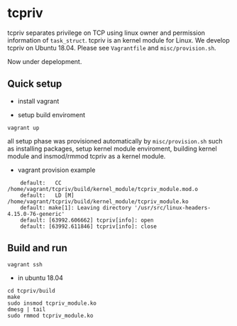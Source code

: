 # tcpriv
tcpriv separates privilege on TCP using linux owner and permission information of `task_struct`. tcpriv is an kernel module for Linux. We develop tcpriv on Ubuntu 18.04. Please see `Vagrantfile` and `misc/provision.sh`.

Now under depelopment.

## Quick setup

- install vagrant

- setup build enviroment

```
vagrant up
```

all setup phase was provisioned automatically by `misc/provision.sh` such as installing packages, setup kernel module enviroment, building kernel module and insmod/rmmod tcpriv as a kernel module.

- vagrant provision example

```
    default:   CC      /home/vagrant/tcpriv/build/kernel_module/tcpriv_module.mod.o
    default:   LD [M]  /home/vagrant/tcpriv/build/kernel_module/tcpriv_module.ko
    default: make[1]: Leaving directory '/usr/src/linux-headers-4.15.0-76-generic'
    default: [63992.606662] tcpriv[info]: open
    default: [63992.611846] tcpriv[info]: close
```


## Build and run

```
vagrant ssh
```

- in ubuntu 18.04

```
cd tcpriv/build
make
sudo insmod tcpriv_module.ko
dmesg | tail
sudo rmmod tcpriv_module.ko
```

